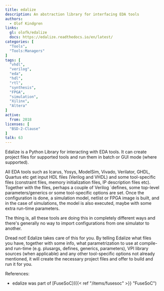 ```yaml
---
title: edalize
description: An abstraction library for interfacing EDA tools
authors:
  - Olof Kindgren
links:
  gl: olofk/edalize
  docs: https://edalize.readthedocs.io/en/latest/
categories: [
  "Tools",
  "Tools:Managers"
]
tags: [
  "vhdl",
  "verilog",
  "eda",
  "hdl",
  "rtl",
  "synthesis",
  "FPGA",
  "simulation",
  "Xilinx",
  "Altera"
]
active:
  from: 2018
licenses: [
  "BSD-2-Clause"
]
talk: 63
---
```


Edalize is a Python Library for interacting with EDA tools. It can create project files for supported tools and run them in batch or GUI mode (where supported).

All EDA tools such as Icarus, Yosys, ModelSim, Vivado, Verilator, GHDL, Quartus etc get input HDL files (Verilog and VHDL) and some tool-specific files (constraint files, memory initialization files, IP description files etc). Together with the files, perhaps a couple of Verilog `defines, some top-level parameters/generics or some tool-specific options are set. Once the configuration is done, a simulation model, netlist or FPGA image is built, and in the case of simulations, the model is also executed, maybe with some extra run-time parameters.

The thing is, all these tools are doing this in completely different ways and there's generally no way to import configurations from one simulator to another.

Dread not! Edalize takes care of this for you. By telling Edalize what files you have, together with some info, what parametrization to use at compile- and run-time (e.g. plusargs, defines, generics, parameters), VPI library sources (when applicable) and any other tool-specific options not already mentioned, it will create the necessary project files and offer to build and run it for you.

References:

- edalize was part of [FuseSoC]({{< ref "/items/fusesoc" >}} "FuseSoC")
